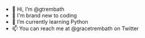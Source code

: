 - 👋 Hi, I’m @gtrembath
- 👀 I'm brand new to coding 
- 🌱 I’m currently learning Python
- 📫 You can reach me at @gracetrembath on Twitter

<!---
gtrembath/gtrembath is a ✨ special ✨ repository because its `README.md` (this file) appears on your GitHub profile.
You can click the Preview link to take a look at your changes.
--->
